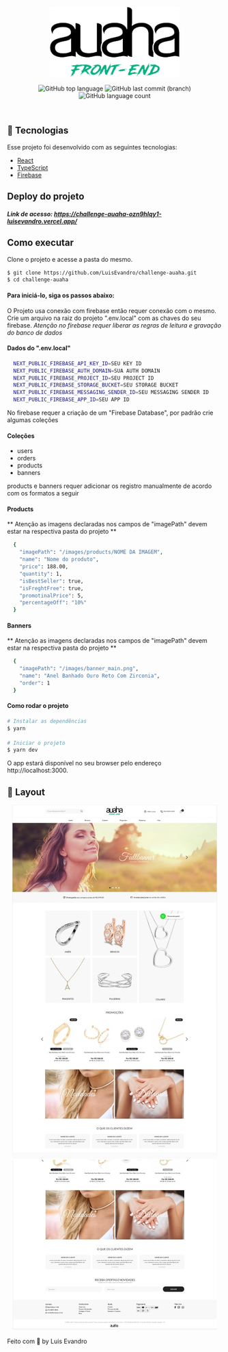 <p align="center">
  <img src=".github/logo_front-end-new.png" alt="Auaha" />
</p>

<p align="center">
  <img alt="GitHub top language" src="https://img.shields.io/github/languages/top/LuisEvandro/challenge-auaha">
  <img alt="GitHub last commit (branch)" src="https://img.shields.io/github/last-commit/LuisEvandro/challenge-auaha/main">
  <img alt="GitHub language count" src="https://img.shields.io/github/languages/count/LuisEvandro/challenge-auaha">
</p>
<br>

## 🧪 Tecnologias

Esse projeto foi desenvolvido com as seguintes tecnologias:

- [React](https://reactjs.org)
- [TypeScript](https://www.typescriptlang.org/)
- [Firebase](https://firebase.google.com/)

## Deploy do projeto
  ##### Link de acesso: https://challenge-auaha-ozn9hlqy1-luisevandro.vercel.app/
## Como executar

Clone o projeto e acesse a pasta do mesmo.

```bash
$ git clone https://github.com/LuisEvandro/challenge-auaha.git
$ cd challenge-auaha
```

#### Para iniciá-lo, siga os passos abaixo:

O Projeto usa conexão com firebase então requer conexão com o mesmo.
Crie um arquivo na raiz do projeto ".env.local" com as chaves do seu firebase.
*Atenção no firebase requer liberar as regras de leitura e gravação do banco de dados*

#### Dados do ".env.local"
```bash
  NEXT_PUBLIC_FIREBASE_API_KEY_ID=SEU KEY ID
  NEXT_PUBLIC_FIREBASE_AUTH_DOMAIN=SUA AUTH DOMAIN
  NEXT_PUBLIC_FIREBASE_PROJECT_ID=SEU PROJECT ID
  NEXT_PUBLIC_FIREBASE_STORAGE_BUCKET=SEU STORAGE BUCKET
  NEXT_PUBLIC_FIREBASE_MESSAGING_SENDER_ID=SEU MESSAGING SENDER ID
  NEXT_PUBLIC_FIREBASE_APP_ID=SEU APP ID
```

No firebase requer a criação de um "Firebase Database", por padrão crie algumas coleções

#### Coleções
- users
- orders
- products
- banners

products e banners requer adicionar os registro manualmente de acordo com os formatos a seguir

#### Products
  ** Atenção as imagens declaradas nos campos de "imagePath" devem estar na respectiva pasta do projeto **
```bash
  {
    "imagePath": "/images/products/NOME DA IMAGEM",
    "name": "Nome do produto",
    "price": 188.00,
    "quantity": 1,
    "isBestSeller": true,
    "isFreghtFree": true,
    "promotinalPrice": 5,
    "percentageOff": "10%"
  }
```

#### Banners
  ** Atenção as imagens declaradas nos campos de "imagePath" devem estar na respectiva pasta do projeto **
```bash
  {
    "imagePath": "/images/banner_main.png",
    "name": "Anel Banhado Ouro Reto Com Zirconia",
    "order": 1
  }
```

#### Como rodar o projeto
```bash
# Instalar as dependências
$ yarn

# Iniciar o projeto
$ yarn dev
```
O app estará disponível no seu browser pelo endereço http://localhost:3000.

## 🔖 Layout
<p align="center">
    <img src=".github/layout-topo.jpeg" alt="Layout Auaha 1" />
    <img src=".github/layout-rodape.jpeg" alt="Layout Auaha 2" />
</p>
Feito com 💜 by Luis Evandro